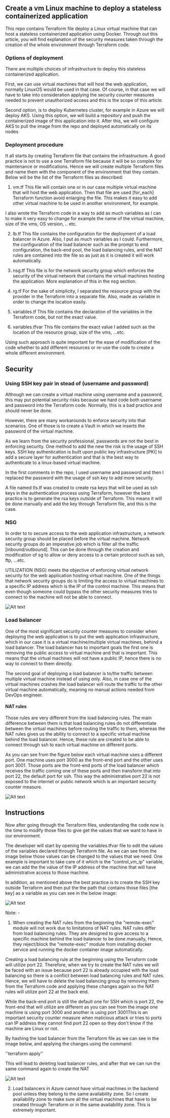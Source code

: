 ## Create a vm Linux machine to deploy a stateless containerized application

This repo contains Terraform file deploy a Linux virtual machine that can host a stateless containerized application using Docker. Through out this article, you will find explanation of the security measures taken through the creation of the whole environment through Terraform code. 

### Options of deployment

There are multiple choices of infrastructure to deploy this stateless containerized application. 

First, we can use virtual machines that will host the web application, normally LinuxOS would be used in that case. Of course, in that case we will have to take into consideration applying the security counter measures needed to prevent unauthorized access and this is the scope of this article.

Second option, is to deploy Kubernetes cluster, for example in Azure we will deploy AKS. Using this option, we will build a repository and push the containerized image of this application into it. After this, we will configure AKS to pull the image from the repo and deployed automatically on its nodes

### Deployment procedure

It all starts by creating Terraform file that contains the infrastructure. A good practice is not to use a one Terraform file because it will be so complex for maintenance or modifications. Hence we will create multiple Terraform files and name them with the component of the environment that they contain. Below will be the list of the Terraform files as described:

1. vm.tf
This file will contain one or in our case multiple virtual machine that will host the web application. Then that file are used [for_each] Terraform function avoid enlarging the file. This makes it easy to add other virtual machine to be used in another environment, for example.

I also wrote the Terraform code in a way to add as much variables as I can to make it very easy to change for example the name of the virtual machine, size of the vms, OS version, .. etc.

2. lb.tf
This file contains the configuration for the deployment of a load balancer in Azure. Also, I put as much variables as I could. Furthermore, the configuration of the load balancer such as the prompt to end configuration, the back-end pool, the load balancing rules, and the NAT rules are contained into the file so as just as it is created it will work automatically.

3. nsg.tf
This file is for the network security group which enforces the security of the virtual network that contains the virtual machines hosting the application. More explanation of this in the nsg section.

4. rg.tf
For the sake of simplicity, I separated the resource group with the provider in the Terraform into a separate file. Also, made as variable in order to change the location easily.

5. variables.tf
This file contains the declaration of the variables in the Terraform code, but not the exact value. 

6. variables.tfvar
This file contains the exact value I added such as the location of the resource group, size of the vms, ...etc.


Using such approach is quite important for the ease of modification of the code whether to add different resources or re-use the code to create a whole different environment.


## Security


### Using SSH key pair in stead of (username and password)

Although we can create a virtual machine using username and a password, this may put potential security risks because we hard code both username and password into the Terraform code. Normally, this is a bad practice and should never be done.

However, there are many workarounds to enforce security into that scenarios. One of those is to create a Vault in which we inserts the password of the virtual machine.

As we learn from the security professional, passwords are not the best in enforcing security. One method to add the new the risk is the usage of SSH keys. SSH key authentication is built upon public key infrastructure [PKI] to add a secure layer for authentication and that is the best way to authenticate to a linux-based virtual machine.

In the first comments in the repo, I used username and password and then I replaced the password with the usage of ssh key to add more security.

A file named tls.tf was created to create rsa keys that will be used as ssh keys in the authentication process using Terraform, however the best practice is to generate the rsa keys outside of Terraform. This means it will be done manually and add the key through Terraform file, and this is the case.


### NSG

In order to to secure access to the web application infrastructure, a network security group should be placed before the virtual machine. Network security groups do an imperative job which is filter all the traffic [inbound/outbound]. This can be done through the creation and modification of sg to allow or deny access to a certain protocol such as ssh, ftp, ...etc.

UTILIZATION (NSG) meets the objective of enforcing virtual network security for the web application hosting virtual machine. One of the things that network security groups do is limiting the access to virtual machines to a specific IP address which is the IP of the control machine. This means that even though someone could bypass the other security measures tries to connect to the machine will not be able to connect.

![Alt text](image-2.png)

### Load balancer

One of the most significant security counter measures to consider when deploying the web application is to put the web application infrastructure, which in our case it is a virtual machine/multiple virtual machines, behind a load balancer. The load balancer has to important goals the first one is removing the public access to virtual machine and that is important. This means that the virtual machines will not have a public IP, hence there is no way to connect to them directly.

The second goal of deploying a load balancer is to/the traffic between multiple virtual machine instead of using only. Also, in case one of the virtual machines crashes the load balancer will route the traffic to the other virtual machine automatically, meaning no manual actions needed from DevOps engineer.

####  NAT rules

Those rules are very different from the load balancing rules.  The main difference between them is that load balancing rules do not differentiate between the virtual machines before routing the traffic to them, whereas the NAT rules gives us the ability to connect to a specific virtual machine behind the load balancer. Hence, these rule are created to be able to connect through ssh to each virtual machine on different ports.

As you can see from the figure below each virtual machine uses a different port. One machine uses port 3000 as the front-end port and the other uses port 3001. Those ports are the front-end ports of the load balancer which receives the traffic coming one of these ports and then transform that into port 22, the default port for ssh. This way the administrative port 22 is not exposed to the internet or public network which is an important security counter measure.

![Alt text](image-3.png)


## Instructions


Now after going through the Terraform files, understanding the code now is the time to modify those files to give get the values that we want to have in our environment.

The developer will start by opening the variables.tfvar file to edit the values of the variables declared through Terraform file. As we can see from the image below those values can be changed to the values that we need. One example is important to take care of it which is the "control_vm_ip" variable, we can add the the value of the IP address of the machine that will have administrative access to those machine.

In addition, as mentioned above the best practice is to create the SSH key outside Terraform and then put the the path that contains those files [the key] as a variable as you can see in the below image:

![Alt text](image.png)


Note: -
1. When creating the NAT rules from the beginning the "remote-exec" module will not work due to limitations of NAT rules.
NAT rules differ from load balancing rules. They are designed to give access to a specific machine behind the load balancer to be done manually, Hence, they reject/block the "remote-exec" module from installing docker service and running the docker container image automatically.

Creating a load balancing rule at the beginning using the Terraform code will utilize port 22. Therefore, when we try to create the NAT rules we will be faced with an issue because port 22 is already occupied with the load balancing so there is a conflict between load balancing rules and NAT rules. Hence, we will have to delete the load balancing group by removing them from the Terraform code and applying these changes again so the NAT rules will utilize port 22 at the back end.

While the back-end port is still the default one for SSH which is port 22, the front-end that will utilize are different as you can see from the image one machine is using port 3000 and another is using port 3001This is an important security counter measure when malicious attack or tries to ports can IP address they cannot find port 22 open so they don't know if the machine are Linux or not.


By hashing the load balancer from the Terraform file as we can see in the image below, and applying the changes using the command:

 ''terraform apply''


This will lead to deleting load balancer rules, and after that we can run the same command again to create the NAT


![Alt text](image-1.png)


2. Load balancers in Azure cannot have virtual machines in the backend pool unless they belong to the same availability zone. So I create availability zone to make sure all the virtual machines that have to be created through Terraform or in the same availability zone. This is extremely important.




